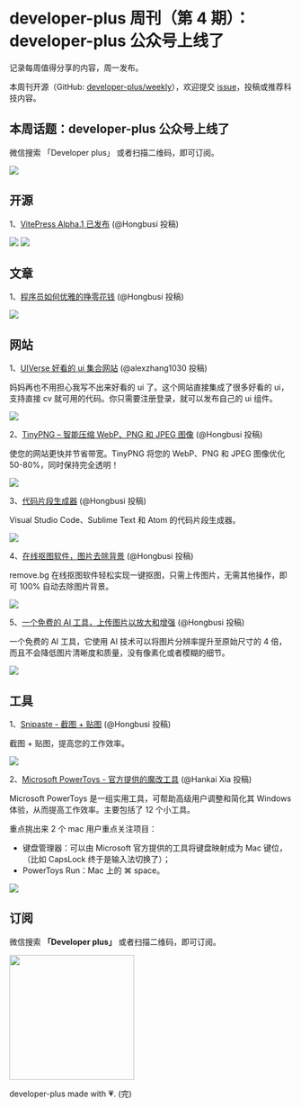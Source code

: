 # developer-plus 周刊（第 4 期）：developer-plus 公众号上线了

记录每周值得分享的内容，周一发布。

本周刊开源（GitHub: [developer-plus/weekly](https://github.com/developer-plus/weekly)），欢迎提交 [issue](https://github.com/developer-plus/weekly/issues/new/choose)，投稿或推荐科技内容。

## 本周话题：developer-plus 公众号上线了

微信搜索 「Developer plus」 或者扫描二维码，即可订阅。

<img src="https://oss.hongbusi.com/qrcode.jpg" />

## 开源

1、[VitePress Alpha.1 已发布](https://vitepress.vuejs.org) (@Hongbusi 投稿)

<img src="https://oss.hongbusi.com/weekly/4-1.png" />
<img src="https://oss.hongbusi.com/weekly/4-2.png" />

## 文章

1、[程序员如何优雅的挣零花钱](https://howto-make-more-money-easychen.vercel.app) (@Hongbusi 投稿)

<img src="https://oss.hongbusi.com/weekly/4-3.png" />

## 网站

1、[UIVerse 好看的 ui 集合网站](https://uiverse.io) (@alexzhang1030 投稿)

妈妈再也不用担心我写不出来好看的 ui 了。这个网站直接集成了很多好看的 ui，支持直接 cv 就可用的代码。你只需要注册登录，就可以发布自己的 ui 组件。

<img src="https://oss.hongbusi.com/weekly/4-4.png" />

2、[TinyPNG – 智能压缩 WebP、PNG 和 JPEG 图像](https://tinypng.com) (@Hongbusi 投稿)

使您的网站更快并节省带宽。TinyPNG 将您的 WebP、PNG 和 JPEG 图像优化 50-80%，同时保持完全透明！

<img src="https://oss.hongbusi.com/weekly/4-5.png" />

3、[代码片段生成器](https://snippet-generator.app) (@Hongbusi 投稿)

Visual Studio Code、Sublime Text 和 Atom 的代码片段生成器。

<img src="https://oss.hongbusi.com/weekly/4-6.png" />

4、[在线抠图软件，图片去除背景](https://www.remove.bg/zh) (@Hongbusi 投稿)

remove.bg 在线抠图软件轻松实现一键抠图，只需上传图片，无需其他操作，即可 100% 自动去除图片背景。

<img src="https://oss.hongbusi.com/weekly/4-7.png" />

5、[一个免费的 AI 工具，上传图片以放大和增强](https://www.upscale.media) (@Hongbusi 投稿)

一个免费的 AI 工具，它使用 AI 技术可以将图片分辨率提升至原始尺寸的 4 倍，而且不会降低图片清晰度和质量，没有像素化或者模糊的细节。

<img src="https://oss.hongbusi.com/weekly/4-8.png" />

## 工具

1、[Snipaste - 截图 + 贴图](https://zh.snipaste.com/index.html) (@Hongbusi 投稿)

截图 + 贴图，提高您的工作效率。

<img src="https://oss.hongbusi.com/weekly/4-9.png" />

2、[Microsoft PowerToys - 官方提供的魔改工具](https://docs.microsoft.com/zh-cn/windows/powertoys) (@Hankai Xia 投稿)

Microsoft PowerToys 是一组实用工具，可帮助高级用户调整和简化其 Windows 体验，从而提高工作效率。主要包括了 12 个小工具。

重点挑出来 2 个 mac 用户重点关注项目：

- 键盘管理器：可以由 Microsoft 官方提供的工具将键盘映射成为 Mac 键位，（比如 CapsLock 终于是输入法切换了）；
- PowerToys Run：Mac 上的 ⌘ space。

<img src="https://oss.hongbusi.com/weekly/4-10.png" />

## 订阅

微信搜索 **「Developer plus」** 或者扫描二维码，即可订阅。

<img src='https://oss.hongbusi.com/qrcode.jpg' width='222' />

developer-plus made with 💗. (完)
